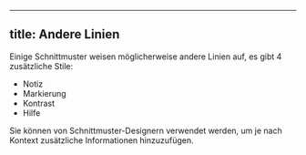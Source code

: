 ***

## title: Andere Linien

Einige Schnittmuster weisen möglicherweise andere Linien auf, es gibt 4 zusätzliche Stile:

*   Notiz
*   Markierung
*   Kontrast
*   Hilfe

Sie können von Schnittmuster-Designern verwendet werden, um je nach Kontext zusätzliche Informationen hinzuzufügen.

<Legend part="otherLines" caption="Other line styles" >
